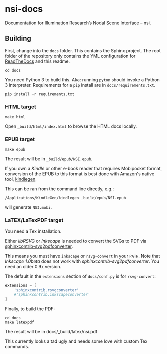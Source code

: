 # nsi-docs
Documentation for Illumination Research’s Nodal Scene Interface – nsi.

## Building

First, change into the `docs` folder. This contains the Sphinx project.
The root folder of the repository only contains the YML configuration
for [ReadTheDocs](https://nsi.readthedocs.com) and this readme.
```
cd docs
```

You need Python 3 to build this. Aka: running `pyton` should invoke a
Python 3 interpreter.
Requirements for a `pip` install are in `docs/requirements.txt`.
```
pip install -r requirements.txt
```

### HTML target

```
make html
```
Open `_build/html/index.html` to browse the HTML docs locally.

### EPUB target

```
make epub
```
The result will be in `_build/epub/NSI.epub`.

If you own a *Kindle* or other e-book reader that requires Mobipocket
format, conversion of the EPUB to this format is best done with
Amazon's native tool,
[kindlegen](https://www.amazon.com/gp/feature.html?docId=1000765211).

This can be ran from the command line directly, e.g.:
```
/Applications/KindleGen/kindlegen _build/epub/NSI.epub
```
will generate `NSI.mobi`.


### LaTEX/LaTexPDF target

You need a Tex installation.

Either *libRSVG* or *Inkscape* is needed to convert the SVGs to PDF via
[sphinxcontrib-svg2pdfconverter](https://github.com/missinglinkelectronics/sphinxcontrib-svg2pdfconverter).

This means you must have `inkscape` or `rsvg-convert` in your `PATH`.
Note that *Inkscape 1.0beta* does not work with
*sphinxcontrib-svg2pdfconverter*. You need an older 0.9x version.

The default in the `extensions` section of `docs/conf.py` is for `rsvg-convert`:
```python
extensions = [
    'sphinxcontrib.rsvgconverter'
    #'sphinxcontrib.inkscapeconverter'
]
```
Finally, to build the PDF:
```
cd docs
make latexpdf
```
The result will be in docs/_build/latex/nsi.pdf

This currently looks a tad ugly and needs some love with custom Tex
commands.
